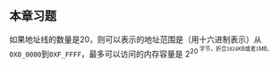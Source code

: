 ## 本章习题

如果地址线的数量是20，则可以表示的地址范围是（用十六进制表示）从`0X0_0000`到`0XF_FFFF`，最多可以访问的内存容量是 2<sup>20<sup> 字节，折合`1024`KB或者`1`MB。
